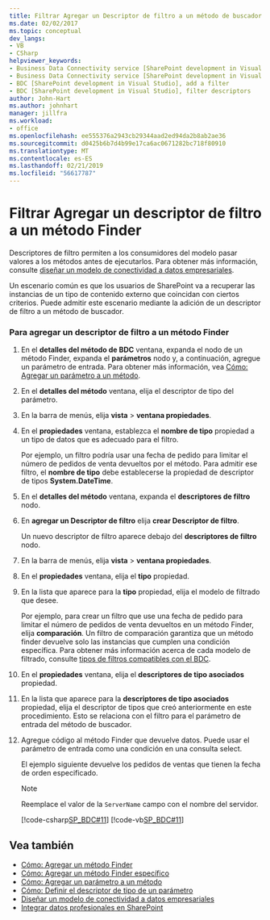 ```yaml
---
title: Filtrar Agregar un Descriptor de filtro a un método de buscador | Documentos de Microsoft
ms.date: 02/02/2017
ms.topic: conceptual
dev_langs:
- VB
- CSharp
helpviewer_keywords:
- Business Data Connectivity service [SharePoint development in Visual Studio], filter descriptors
- Business Data Connectivity service [SharePoint development in Visual Studio], add a filter
- BDC [SharePoint development in Visual Studio], add a filter
- BDC [SharePoint development in Visual Studio], filter descriptors
author: John-Hart
ms.author: johnhart
manager: jillfra
ms.workload:
- office
ms.openlocfilehash: ee555376a2943cb29344aad2ed94da2b8ab2ae36
ms.sourcegitcommit: d0425b6b7d4b99e17ca6ac0671282bc718f80910
ms.translationtype: MT
ms.contentlocale: es-ES
ms.lasthandoff: 02/21/2019
ms.locfileid: "56617787"
---
```

# <a name="how-to-add-a-filter-descriptor-to-a-finder-method"></a>Filtrar Agregar un descriptor de filtro a un método Finder
  Descriptores de filtro permiten a los consumidores del modelo pasar valores a los métodos antes de ejecutarlos. Para obtener más información, consulte [diseñar un modelo de conectividad a datos empresariales](../sharepoint/designing-a-business-data-connectivity-model.md).

 Un escenario común es que los usuarios de SharePoint va a recuperar las instancias de un tipo de contenido externo que coincidan con ciertos criterios. Puede admitir este escenario mediante la adición de un descriptor de filtro a un método de buscador.

### <a name="to-add-a-filter-descriptor-to-a-finder-method"></a>Para agregar un descriptor de filtro a un método Finder

1.  En el **detalles del método de BDC** ventana, expanda el nodo de un método Finder, expanda el **parámetros** nodo y, a continuación, agregue un parámetro de entrada. Para obtener más información, vea [Cómo: Agregar un parámetro a un método](../sharepoint/how-to-add-a-parameter-to-a-method.md).

2.  En el **detalles del método** ventana, elija el descriptor de tipo del parámetro.

3.  En la barra de menús, elija **vista** > **ventana propiedades**.

4.  En el **propiedades** ventana, establezca el **nombre de tipo** propiedad a un tipo de datos que es adecuado para el filtro.

     Por ejemplo, un filtro podría usar una fecha de pedido para limitar el número de pedidos de venta devueltos por el método. Para admitir ese filtro, el **nombre de tipo** debe establecerse la propiedad de descriptor de tipos **System.DateTime**.

5.  En el **detalles del método** ventana, expanda el **descriptores de filtro** nodo.

6.  En **agregar un Descriptor de filtro** elija **crear Descriptor de filtro**.

     Un nuevo descriptor de filtro aparece debajo del **descriptores de filtro** nodo.

7.  En la barra de menús, elija **vista** > **ventana propiedades**.

8.  En el **propiedades** ventana, elija el **tipo** propiedad.

9. En la lista que aparece para la **tipo** propiedad, elija el modelo de filtrado que desee.

     Por ejemplo, para crear un filtro que use una fecha de pedido para limitar el número de pedidos de venta devueltos en un método Finder, elija **comparación**. Un filtro de comparación garantiza que un método finder devuelve solo las instancias que cumplen una condición específica. Para obtener más información acerca de cada modelo de filtrado, consulte [tipos de filtros compatibles con el BDC](http://go.microsoft.com/fwlink/?LinkId=169287).

10. En el **propiedades** ventana, elija el **descriptores de tipo asociados** propiedad.

11. En la lista que aparece para la **descriptores de tipo asociados** propiedad, elija el descriptor de tipos que creó anteriormente en este procedimiento. Esto se relaciona con el filtro para el parámetro de entrada del método de buscador.

12. Agregue código al método Finder que devuelve datos. Puede usar el parámetro de entrada como una condición en una consulta select.

     El ejemplo siguiente devuelve los pedidos de ventas que tienen la fecha de orden especificado.

    > [!NOTE]
    >  Reemplace el valor de la `ServerName` campo con el nombre del servidor.

     [!code-csharp[SP_BDC#11](../sharepoint/codesnippet/CSharp/SP_BDC/bdcmodel1/salesorderservice.cs#11)]
     [!code-vb[SP_BDC#11](../sharepoint/codesnippet/VisualBasic/sp_bdc/bdcmodel1/salesorderservice.vb#11)]

## <a name="see-also"></a>Vea también
- [Cómo: Agregar un método Finder](../sharepoint/how-to-add-a-finder-method.md)
- [Cómo: Agregar un método Finder específico](../sharepoint/how-to-add-a-specific-finder-method.md)
- [Cómo: Agregar un parámetro a un método](../sharepoint/how-to-add-a-parameter-to-a-method.md)
- [Cómo: Definir el descriptor de tipo de un parámetro](../sharepoint/how-to-define-the-type-descriptor-of-a-parameter.md)
- [Diseñar un modelo de conectividad a datos empresariales](../sharepoint/designing-a-business-data-connectivity-model.md)
- [Integrar datos profesionales en SharePoint](../sharepoint/integrating-business-data-into-sharepoint.md)
